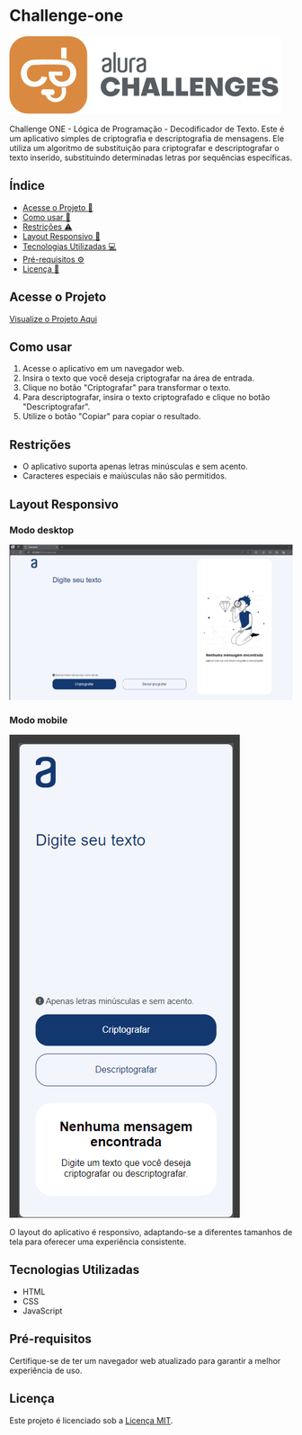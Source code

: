 # Challenge-one
![ChalengeOne](./assets/img/challenges_logo.svg)

Challenge ONE - Lógica de Programação - Decodificador de Texto.
Este é um aplicativo simples de criptografia e descriptografia de mensagens. Ele utiliza um algoritmo de substituição para criptografar e descriptografar o texto inserido, substituindo determinadas letras por sequências específicas.
## Índice
- <a href="#projeto">Acesse o Projeto 🔗</a>
- <a href="#comousar">Como usar 🚀</a>
- <a href="#restricao">Restrições ⚠️</a>
- <a href="#layout">Layout Responsivo 📱</a>
- <a href="#tecnologias">Tecnologias Utilizadas 💻</a>
- <a href="#pre-requisitos">Pré-requisitos ⚙️</a>
- <a href="#licenca">Licença 📜</a>


## Acesse o Projeto
<a id="projeto"></a>
[Visualize o Projeto Aqui](https://jeferson-labout.github.io/Challenge-one/)

## Como usar

<a id="comousar"></a>

1. Acesse o aplicativo em um navegador web.
2. Insira o texto que você deseja criptografar na área de entrada.
3. Clique no botão "Criptografar" para transformar o texto.
4. Para descriptografar, insira o texto criptografado e clique no botão "Descriptografar".
5. Utilize o botão "Copiar" para copiar o resultado.


## Restrições
<a id="restricao"></a>

- O aplicativo suporta apenas letras minúsculas e sem acento.
- Caracteres especiais e maiúsculas não são permitidos.

## Layout Responsivo
<a id="layout"></a>

### Modo desktop
![mode desktop](./assets/img/modelDesktop.png)

### Modo mobile
![mode desktop](./assets/img/modelMobile.png)

O layout do aplicativo é responsivo, adaptando-se a diferentes tamanhos de tela para oferecer uma experiência consistente.

## Tecnologias Utilizadas

<a id="tecnologias"></a>

- HTML
- CSS
- JavaScript

## Pré-requisitos
<a id="pre-requisitos"></a>

Certifique-se de ter um navegador web atualizado para garantir a melhor experiência de uso.

## Licença

<a id="licenca"></a>

Este projeto é licenciado sob a [Licença MIT](./LICENSE).